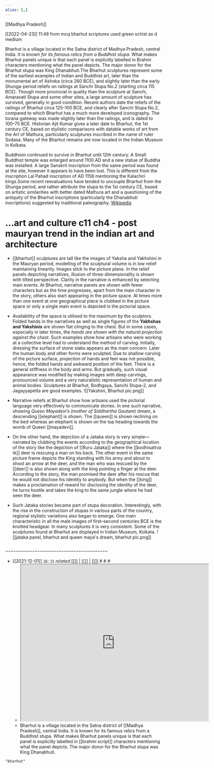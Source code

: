 ```yaml
---
alias: [,]
---
```

[[Madhya Pradesh]]

[[2022-04-23]] 11:48
from mcq
bharhut scriptures used green schist as d medium

Bharhut is a village located in the Satna district of Madhya Pradesh, central India. It is *known for its famous relics from a Buddhist stupa*. What makes Bharhut panels unique is that each panel is explicitly labelled in Brahmi characters mentioning what the panel depicts. The major donor for the Bharhut stupa was King Dhanabhuti.The Bharhut sculptures represent some of the earliest examples of Indian and Buddhist art, later than the monumental art of Ashoka (circa 260 BCE), and slightly later than the early Shunga-period reliefs on railings at Sanchi Stupa No.2 (starting circa 115 BCE). Though more provincial in quality than the sculpture at Sanchi, Amaravati Stupa and some other sites, a large amount of sculpture has survived, generally in good condition.  Recent authors date the reliefs of the railings of Bharhut circa 125–100 BCE, and clearly after Sanchi Stupa No.2, compared to which Bharhut has a much more developed iconography. The torana gateway was made slightly later than the railings, and is dated to 100–75 BCE. Historian Ajit Kumar gives a later date to Bharhut, the 1st century CE, based on stylistic comparisons with datable works of art from the Art of Mathura, particularly sculptures inscribed in the name of ruler Sodasa. Many of the Bharhut remains are now located in the Indian Museum in Kolkata.

Buddhism continued to survive in Bharhut until 12th century. A Small Buddhist temple was enlarged around 1100 AD and a new statue of Buddha was installed. A large Sanskrit inscription from the same period was found at the site, however it appears to have been lost. This is different from the inscription Lal Pahad inscription of AD 1158 mentioning the Kalachiri kings.Some recent reevaluations have tended to uncouple Bharhut from the Shunga period, and rather attribute the stupa to the 1st century CE, based on artistic similarities with better dated Mathura art and a questioning of the antiquity of the Bharhut inscriptions (particularly the Dhanabhuti inscriptions) suggested by traditional paleography.
[Wikipedia](https://en.wikipedia.org/wiki/Bharhut)
# ...art and culture c11 ch4 - post mauryan trend in the indian art and architecture
- [[bharhut]] sculptures are tall like the images of Yaksha and Yakhshini in the Mauryan period, modelling of the sculptural volume is in low relief maintaining linearity. Images stick to the picture plane. In the relief panels depicting narratives, illusion of three-dimensionality is shown with tilted perspective. Clarity in the narrative is enhanced by selecting main events. At Bharhut, narrative panels are shown with fewer characters but as the time progresses, apart from the main character in the story, others also start appearing in the picture space. At times more than one event at one geographical place is clubbed in the picture space or only a single main event is depicted in the pictorial space.
- Availability of the space is utilised to the maximum by the sculptors. Folded hands in the narratives as well as single figures of the **Yakhshas and Yakshinis** are shown flat clinging to the chest. But in some cases, especially in later times, the _hands are shown with the natural projection against the chest_. Such examples show how artisans who were working at a collective level had to understand the method of carving. Initially, dressing the surface of stone slabs appears as the main concern. Later the human body and other forms were sculpted. Due to shallow carving of the picture surface, projection of hands and feet was not possible, hence, the folded hands and awkward position of the feet. There is a general stiffness in the body and arms. But gradually, such visual appearance was modified by making images with deep carvings, pronounced volume and a very naturalistic representation of human and animal bodies. Sculptures at Bharhut, Bodhgaya, Sanchi Stupa-2, and Jagayyapetta are good examples.
![[Yakshini, Bharhut pic.png]]

- Narrative reliefs at Bharhut show how artisans used the pictorial language very effectively to communicate stories. In one such narrative, showing _Queen Mayadevi’s (mother of Siddhartha Gautam_) dream, a descending [[elephant]] is shown. The [[queen]] is shown reclining on the bed whereas an elephant is shown on the top heading towards the womb of Queen [[mayadevi]].
- On the other hand, the depiction of a Jataka story is very simple—narrated by clubbing the events according to the geographical location of the story like the depiction of [[Ruru Jataka]] where the [[bodhisattva tk]] deer is rescuing a man on his back. The other event in the same picture frame depicts the King standing with his army and about to shoot an arrow at the deer, and the man who was rescued by the [[deer]] is also shown along with the king pointing a finger at the deer. According to the story, the man promised the deer after his rescue that he would not disclose his identity to anybody. But when the [[king]] makes a proclamation of reward for disclosing the identity of the deer, he turns hostile and takes the king to the same jungle where he had seen the deer.
- Such Jataka stories became part of stupa decoration. Interestingly, with the rise in the construction of stupas in various parts of the country, regional stylistic variations also began to emerge. One main characteristic in all the male images of first–second centuries BCE is the knotted headgear. In many sculptures it is very consistent. Some of the sculptures found at Bharhut are displayed in Indian Museum, Kolkata.
![[jataka panel, bharhut and queen maya's dream, bharhut pic.png]]

### ............................................................

- [[2021-12-01]]  `16:15` _related_ [[]] | [[]] | [[]] # # #
	- <iframe src="https://www.wikiwand.com/en/Bharhut" width="600" height="500" ></iframe>
	- Bharhut is a village located in the Satna district of [[Madhya Pradesh]], central India. It is known for its famous relics from a Buddhist stupa. What makes Bharhut panels unique is that each panel is explicitly labelled in [[brahmi script]] characters mentioning what the panel depicts. The major donor for the Bharhut stupa was King Dhanabhuti.

```query
"bharhut"
```